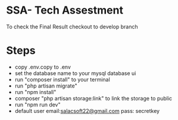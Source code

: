 # SSA- Tech Assestment
To check the Final Result checkout to develop branch

# Steps
* copy .env.copy to .env
* set the database name to your mysql database ui
* run "composer install" to your terminal
* run "php artisan migrate"
* run "npm install"
* composer "php artisan storage:link" to link the storage to public
* run "npm run dev"
* default user email:salacsoft22@gmail.com pass: secretkey
